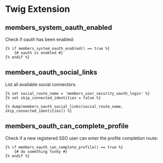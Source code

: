# Twig Extension

## members_system_oauth_enabled
Check if oauth has been enabled:

```twig
{% if members_system_oauth_enabled() == true %}
    {# oauth is enabled #}
{% endif %}
```

## members_oauth_social_links
List all available social connectors:

```twig
{% set social_route_name = 'members_user_security_oauth_login' %}
{% set skip_connected_identities = false %}

{% dump(members_oauth_social_links(social_route_name, skip_connected_identities)) %}

```

## members_oauth_can_complete_profile
Check if a new registered SSO user can enter the profile completion route:

```twig
{% if members_oauth_can_complete_profile() == true %}
    {# do something funky #}
{% endif %}
```